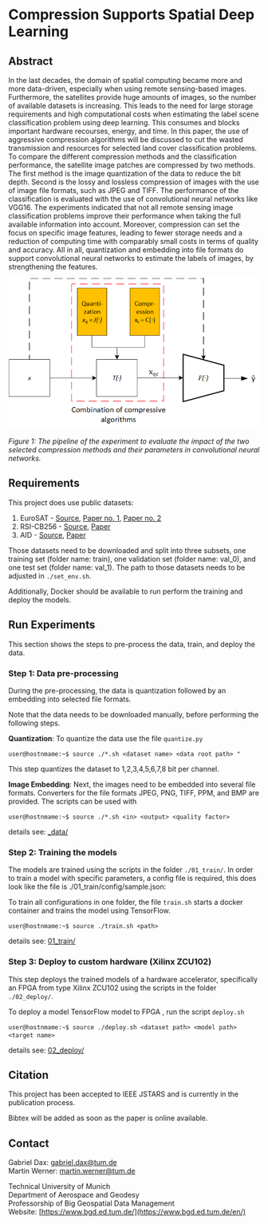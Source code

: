 # Compression Supports Spatial Deep Learning



## Abstract
In the last decades, the domain of spatial computing became more and more data-driven, especially when using remote sensing-based images. Furthermore, the satellites provide huge amounts of images, so the number of available datasets is increasing. This leads to the need for large storage requirements and high computational costs when estimating the label scene classification problem using deep learning. This consumes and blocks important hardware recourses, energy, and time. In this paper, the use of aggressive compression algorithms will be discussed to cut the wasted transmission and resources for selected land cover classification problems. To compare the different compression methods and the classification performance, the satellite image patches are compressed by two methods. The first method is the image quantization of the data to reduce the bit depth. Second is the lossy and lossless compression of images with the use of image file formats, such as JPEG and TIFF. The performance of the classification is evaluated with the use of convolutional neural networks like VGG16. The experiments indicated that not all remote sensing image classification problems improve their performance when taking the full available information into account. Moreover, compression can set the focus on specific image features, leading to fewer storage needs and a reduction of computing time with comparably small costs in terms of quality and accuracy. All in all, quantization and embedding into file formats do support convolutional neural networks to estimate the labels of images, by strengthening the features.

![Compression in deep learning - experiment pipline](assets/comp-in-dl.png)

*Figure 1: The pipeline of the experiment to evaluate the impact of the two selected compression methods and their parameters in convolutional neural networks.*


## Requirements
This project does use public datasets:
1. EuroSAT - [Source](https://github.com/phelber/eurosat), [Paper no. 1](https://doi.org/10.1109/JSTARS.2019.2918242), [Paper no. 2](https://doi.org/10.1109/IGARSS.2018.8519248)
2. RSI-CB256 - [Source](https://github.com/lehaifeng/RSI-CB), [Paper](https://doi.org/10.3390/s20061594)
3. AID - [Source](https://captain-whu.github.io/AID/), [Paper](https://doi.org/10.1109/TGRS.2017.2685945)

Those datasets need to be downloaded and split into three subsets, one training set (folder name: train), one validation set (folder name: val_0), and one test set (folder name: val_1). The path to those datasets needs to be adjusted in `./set_env.sh`.

Additionally, Docker should be available to run perform the training and deploy the models.

## Run Experiments
This section shows the steps to pre-process the data, train, and deploy the data.  

### Step 1: Data pre-processing 
During the pre-processing, the data is quantization followed by an embedding into selected file formats. 

Note that the data needs to be downloaded manually, before performing the following steps. 

**Quantization**:
To quantize the data use the file `quantize.py`
```console
user@hostnmame:~$ source ./*.sh <dataset name> <data root path> "
```
This step quantizes the dataset to 1,2,3,4,5,6,7,8 bit per channel. 

**Image Embedding**:
Next, the images need to be embedded into several file formats. Converters for the file formats JPEG, PNG, TIFF, PPM, and BMP are provided. The scripts can be used with
```console
user@hostnmame:~$ source ./*.sh <in> <output> <quality factor>
```

details see: [_data/](_data/)

### Step 2: Training the models

The models are trained using the scripts in the folder `./01_train/`. 
In order to train a model with specific parameters, a config file is required, this does look like the file is ./01_train/config/sample.json:

To train all configurations in one folder, the file `train.sh` starts a docker container and trains the model using TensorFlow.
 
```console
user@hostnmame:~$ source ./train.sh <path>
```

details see: [01_train/](01_train/)


### Step 3: Deploy to custom hardware (Xilinx ZCU102)
This step deploys the trained models of a hardware accelerator, specifically an FPGA from type Xilinx ZCU102 using the scripts in the folder `./02_deploy/`.

To deploy a model TensorFlow model to FPGA , run the script `deploy.sh`
```console
user@hostnmame:~$ source ./deploy.sh <dataset path> <model path> <target name>
```

details see: [02_deploy/](02_deploy/)


## Citation
This project has been accepted to IEEE JSTARS and is currently in the publication process. 

Bibtex will be added as soon as the paper is online available. 

## Contact
Gabriel Dax: [gabriel.dax@tum.de](mailto:gabriel.dax@tum.de)   </br>
Martin Werner: [martin.werner@tum.de](mailto:martin.werner@tum.de)  

Technical University of Munich </br>
Department of Aerospace and Geodesy </br>
Professorship of Big Geospatial Data Management </br>
Website:  [https://www.bgd.ed.tum.de/](https://www.bgd.ed.tum.de/en/)